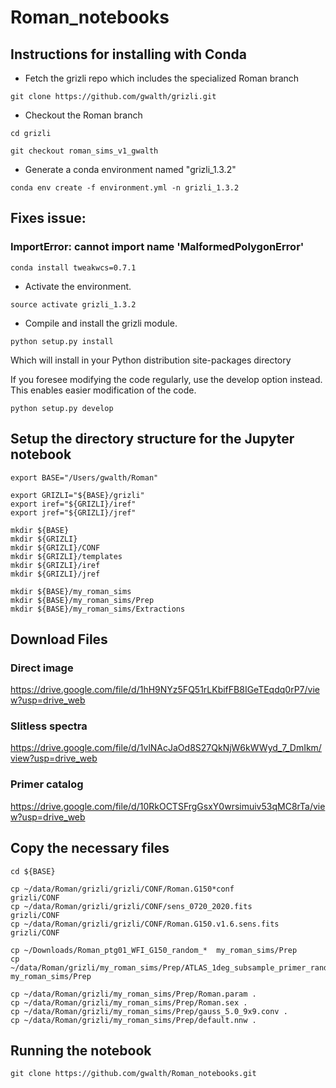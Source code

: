 # Roman_notebooks


## Instructions for installing with Conda

- Fetch the grizli repo which includes the specialized Roman branch

`git clone https://github.com/gwalth/grizli.git`

- Checkout the Roman branch

`cd grizli`

`git checkout roman_sims_v1_gwalth`

- Generate a conda environment named "grizli_1.3.2"

`conda env create -f environment.yml -n grizli_1.3.2`

## Fixes issue:
### ImportError: cannot import name 'MalformedPolygonError'

`conda install tweakwcs=0.7.1`

- Activate the environment.

`source activate grizli_1.3.2`

- Compile and install the grizli module.

`python setup.py install`

Which will install in your Python distribution site-packages directory

If you foresee modifying the code regularly, use the develop option instead.  This
enables easier modification of the code.

`python setup.py develop`

## Setup the directory structure for the Jupyter notebook


`export BASE="/Users/gwalth/Roman"`


```
export GRIZLI="${BASE}/grizli"
export iref="${GRIZLI}/iref"
export jref="${GRIZLI}/jref"
```

```
mkdir ${BASE}
mkdir ${GRIZLI}
mkdir ${GRIZLI}/CONF
mkdir ${GRIZLI}/templates
mkdir ${GRIZLI}/iref
mkdir ${GRIZLI}/jref
```

```
mkdir ${BASE}/my_roman_sims
mkdir ${BASE}/my_roman_sims/Prep
mkdir ${BASE}/my_roman_sims/Extractions
```

## Download Files
### Direct image
https://drive.google.com/file/d/1hH9NYz5FQ51rLKbifFB8IGeTEqdq0rP7/view?usp=drive_web
### Slitless spectra
https://drive.google.com/file/d/1vlNAcJaOd8S27QkNjW6kWWyd_7_DmIkm/view?usp=drive_web
### Primer catalog
https://drive.google.com/file/d/10RkOCTSFrgGsxY0wrsimuiv53qMC8rTa/view?usp=drive_web


## Copy the necessary files

```
cd ${BASE}
```

```
cp ~/data/Roman/grizli/grizli/CONF/Roman.G150*conf           grizli/CONF
cp ~/data/Roman/grizli/grizli/CONF/sens_0720_2020.fits       grizli/CONF
cp ~/data/Roman/grizli/grizli/CONF/Roman.G150.v1.6.sens.fits grizli/CONF
```



```
cp ~/Downloads/Roman_ptg01_WFI_G150_random_*  my_roman_sims/Prep
cp ~/data/Roman/grizli/my_roman_sims/Prep/ATLAS_1deg_subsample_primer_random.lis my_roman_sims/Prep
```

```
cp ~/data/Roman/grizli/my_roman_sims/Prep/Roman.param .
cp ~/data/Roman/grizli/my_roman_sims/Prep/Roman.sex .
cp ~/data/Roman/grizli/my_roman_sims/Prep/gauss_5.0_9x9.conv .
cp ~/data/Roman/grizli/my_roman_sims/Prep/default.nnw .
```


## Running the notebook



```
git clone https://github.com/gwalth/Roman_notebooks.git
```


